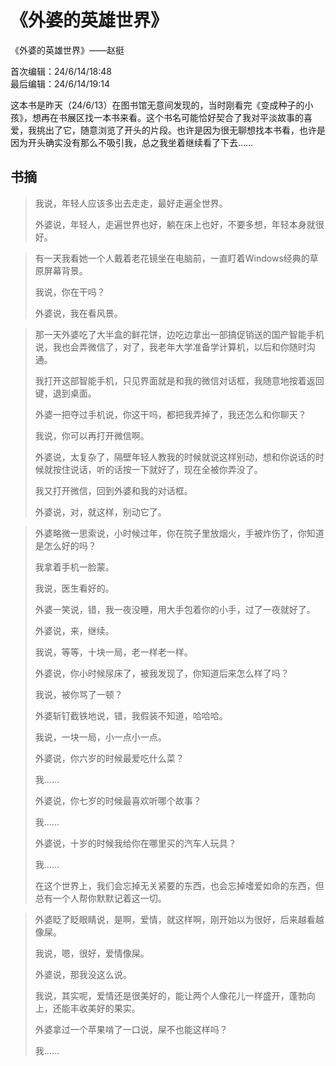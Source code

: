 # 《外婆的英雄世界》
《外婆的英雄世界》——赵挺

首次编辑：24/6/14/18:48  
最后编辑：24/6/14/19:14  

这本书是昨天（24/6/13）在图书馆无意间发现的，当时刚看完《变成种子的小孩》，想再在书展区找一本书来看。这个书名可能恰好契合了我对平淡故事的喜爱，我挑出了它，随意浏览了开头的片段。也许是因为很无聊想找本书看，也许是因为开头确实没有那么不吸引我，总之我坐着继续看了下去……

## 书摘
> 我说，年轻人应该多出去走走，最好走遍全世界。
> 
> 外婆说，年轻人，走遍世界也好，躺在床上也好，不要多想，年轻本身就很好。


> 有一天我看她一个人戴着老花镜坐在电脑前，一直盯着Windows经典的草原屏幕背景。
> 
> 我说，你在干吗？
> 
> 外婆说，我在看风景。


> 那一天外婆吃了大半盒的鲜花饼，边吃边拿出一部搞促销送的国产智能手机说，我也会弄微信了，对了，我老年大学准备学计算机，以后和你随时沟通。
> 
> 我打开这部智能手机，只见界面就是和我的微信对话框，我随意地按着返回键，退到桌面。
> 
> 外婆一把夺过手机说，你这干吗，都把我弄掉了，我还怎么和你聊天？
> 
> 我说，你可以再打开微信啊。
> 
> 外婆说，太复杂了，隔壁年轻人教我的时候就说这样别动，想和你说话的时候就按住说话，听的话按一下就好了，现在全被你弄没了。
> 
> 我又打开微信，回到外婆和我的对话框。
> 
> 外婆说，对，就这样，别动它了。  


> 外婆略微一思索说，小时候过年，你在院子里放烟火，手被炸伤了，你知道是怎么好的吗？
>
> 我拿着手机一脸蒙。
> 
> 我说，医生看好的。
> 
> 外婆一笑说，错，我一夜没睡，用大手包着你的小手，过了一夜就好了。
> 
> 外婆说，来，继续。
> 
> 我说，等等，十块一局，老一样老一样。
> 
> 外婆说，你小时候尿床了，被我发现了，你知道后来怎么样了吗？
> 
> 我说，被你骂了一顿？
> 
> 外婆斩钉截铁地说，错，我假装不知道，哈哈哈。
> 
> 我说，一块一局，小一点小一点。
> 
> 外婆说，你六岁的时候最爱吃什么菜？
> 
> 我……
> 
> 外婆说，你七岁的时候最喜欢听哪个故事？
> 
> 我……
> 
> 外婆说，十岁的时候我给你在哪里买的汽车人玩具？
> 
> 我……
> 
> 在这个世界上，我们会忘掉无关紧要的东西，也会忘掉嗜爱如命的东西，但总有一个人帮你默默记着这一切。


> 外婆眨了眨眼睛说，是啊，爱情，就这样啊，刚开始以为很好，后来越看越像屎。
> 
> 我说，嗯，很好，爱情像屎。
> 
> 外婆说，那我没这么说。
> 
> 我说，其实呢，爱情还是很美好的，能让两个人像花儿一样盛开，蓬勃向上，还能丰收美好的果实。
> 
> 外婆拿过一个苹果啃了一口说，屎不也能这样吗？
> 
> 我……